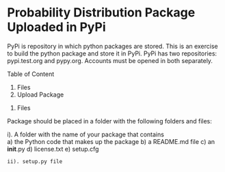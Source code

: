 # Probability Distribution Package Uploaded in PyPi
PyPi is repository in which python packages are stored. This is an exercise to build the python package and store it in PyPi. PyPi has two repositories: pypi.test.org and pypy.org. Accounts must be opened in both separately.

Table of Content

1. Files 
2. Upload Package

1) Files

Package should be placed in a folder with the following folders and files:

   i). A folder with the name of your package that contains    
      a) the Python code that makes up the package
      b) a README.md file
      c) an __init__.py 
      d) license.txt
      e) setup.cfg

    ii). setup.py file

